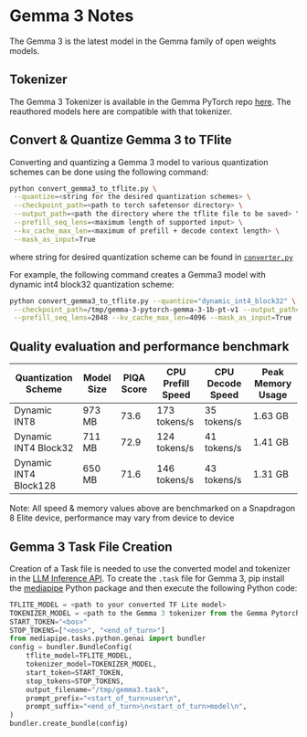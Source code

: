# Gemma 3 Notes

The Gemma 3 is the latest model in the Gemma family of open weights models.

## Tokenizer

The Gemma 3 Tokenizer is available in the Gemma PyTorch repo [here](https://github.com/google/gemma_pytorch). The reauthored models here are compatible with that tokenizer.

## Convert & Quantize Gemma 3 to TFlite

Converting and quantizing a Gemma 3 model to various quantization schemes can be done using the following command:

```bash
python convert_gemma3_to_tflite.py \
 --quantize=<string for the desired quantization schemes> \
 --checkpoint_path=<path to torch safetensor directory> \
 --output_path=<path the directory where the tflite file to be saved> \
 --prefill_seq_lens=<maximum length of supported input> \
 --kv_cache_max_len=<maximum of prefill + decode context length> \
 --mask_as_input=True
```

where string for desired quantization scheme can be found in [`converter.py`](../utilities/converter.py#L46)

For example, the following command creates a Gemma3 model with dynamic int4 block32 quantization scheme:

```bash
python convert_gemma3_to_tflite.py --quantize="dynamic_int4_block32" \
 --checkpoint_path=/tmp/gemma-3-pytorch-gemma-3-1b-pt-v1 --output_path="/tmp/" \
 --prefill_seq_lens=2048 --kv_cache_max_len=4096 --mask_as_input=True
```

## Quality evaluation and performance benchmark

| Quantization Scheme  | Model Size | PIQA Score | CPU Prefill Speed | CPU Decode Speed | Peak Memory Usage|
| -------------------  | ---------- | ---------- | ----------------- | ---------------- |------------------|
| Dynamic INT8         | 973 MB     | 73.6       | 173 tokens/s      | 35 tokens/s      | 1.63 GB          |
| Dynamic INT4 Block32 | 711 MB     | 72.9       | 124 tokens/s      | 41 tokens/s      | 1.41 GB          |
| Dynamic INT4 Block128| 650 MB     | 71.6       | 146 tokens/s      | 43 tokens/s      | 1.31 GB          |

Note: All speed & memory values above are benchmarked on a Snapdragon 8 Elite device, performance may vary from device to device


## Gemma 3 Task File Creation

Creation of a Task file is needed to use the converted model and tokenizer in the [LLM Inference API](https://ai.google.dev/edge/mediapipe/solutions/genai/llm_inference). To create the `.task` file for Gemma 3, pip install the [mediapipe](https://pypi.org/project/mediapipe/) Python package and then execute the following Python code:

```python
TFLITE_MODEL = <path to your converted TF Lite model>
TOKENIZER_MODEL = <path to the Gemma 3 tokenizer from the Gemma Pytorch repo>
START_TOKEN="<bos>"
STOP_TOKENS=["<eos>", "<end_of_turn>"]
from mediapipe.tasks.python.genai import bundler
config = bundler.BundleConfig(
    tflite_model=TFLITE_MODEL,
    tokenizer_model=TOKENIZER_MODEL,
    start_token=START_TOKEN,
    stop_tokens=STOP_TOKENS,
    output_filename="/tmp/gemma3.task",
    prompt_prefix="<start_of_turn>user\n",
    prompt_suffix="<end_of_turn>\n<start_of_turn>model\n",
)
bundler.create_bundle(config)
```
